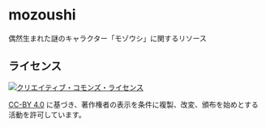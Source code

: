 # mozoushi

偶然生まれた謎のキャラクター「モゾウシ」に関するリソース

## ライセンス

<a rel="license" href="http://creativecommons.org/licenses/by/4.0/"><img alt="クリエイティブ・コモンズ・ライセンス" style="border-width:0" src="https://i.creativecommons.org/l/by/4.0/88x31.png" /></a>

[CC-BY 4.0](http://creativecommons.org/licenses/by/4.0/) に基づき、著作権者の表示を条件に複製、改変、頒布を始めとする活動を許可しています。
